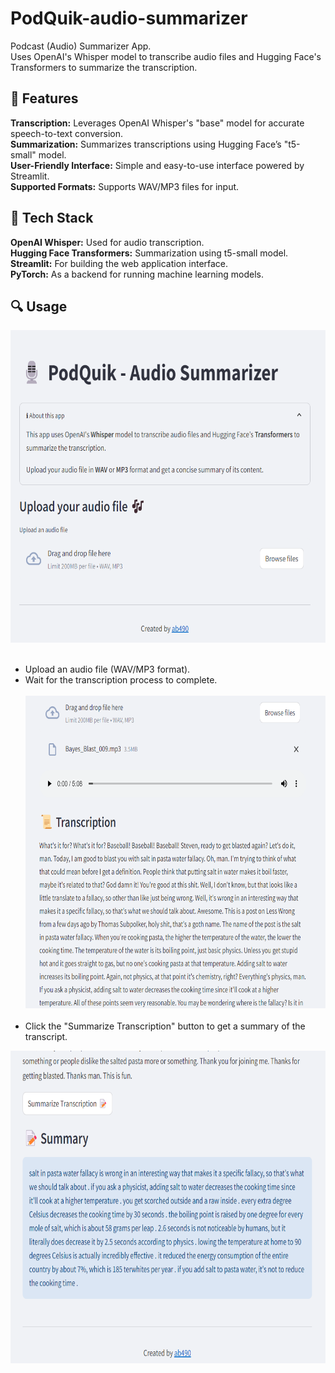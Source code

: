 # PodQuik-audio-summarizer
 Podcast (Audio) Summarizer App. <br>
 Uses OpenAI's Whisper model to transcribe audio files and Hugging Face's Transformers to summarize the transcription.

## 🚀 Features <br>
**Transcription:** Leverages OpenAI Whisper's "base" model for accurate speech-to-text conversion.<br>
**Summarization:** Summarizes transcriptions using Hugging Face’s "t5-small" model.<br>
**User-Friendly Interface:** Simple and easy-to-use interface powered by Streamlit.<br>
**Supported Formats:** Supports WAV/MP3 files for input.

## 🔧 Tech Stack <br>
**OpenAI Whisper:** Used for audio transcription.<br>
**Hugging Face Transformers:** Summarization using t5-small model.<br>
**Streamlit:** For building the web application interface.<br>
**PyTorch:** As a backend for running machine learning models.

## 🔍 Usage <br>
<img src="/images/home.png" width="650" height="500"><br><br>
- Upload an audio file (WAV/MP3 format). <br>
- Wait for the transcription process to complete. <br><br>
<img src="/images/transcription.png" width="650" height="500"><br><br>
- Click the "Summarize Transcription" button to get a summary of the transcript.
<img src="/images/summary.png" width="650" height="500">
